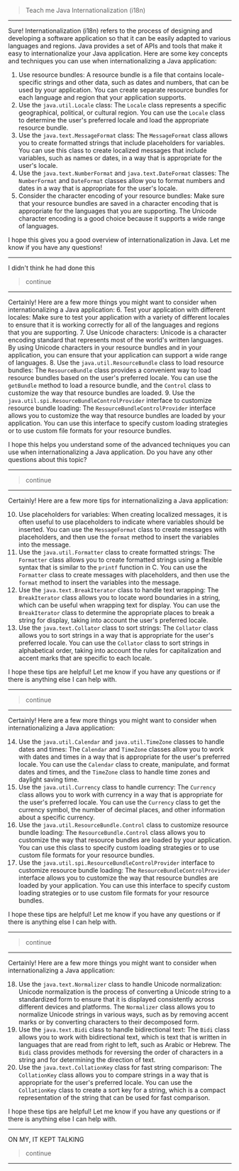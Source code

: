 > Teach me Java Internationalization (i18n)
---
Sure! Internationalization (i18n) refers to the process of designing and developing a software application so that it can be easily adapted to various languages and regions. Java provides a set of APIs and tools that make it easy to internationalize your Java application. Here are some key concepts and techniques you can use when internationalizing a Java application:

1. Use resource bundles: A resource bundle is a file that contains locale-specific strings and other data, such as dates and numbers, that can be used by your application. You can create separate resource bundles for each language and region that your application supports.
2. Use the `java.util.Locale` class: The `Locale` class represents a specific geographical, political, or cultural region. You can use the `Locale` class to determine the user's preferred locale and load the appropriate resource bundle.
3. Use the `java.text.MessageFormat` class: The `MessageFormat` class allows you to create formatted strings that include placeholders for variables. You can use this class to create localized messages that include variables, such as names or dates, in a way that is appropriate for the user's locale.
4. Use the `java.text.NumberFormat` and `java.text.DateFormat` classes: The `NumberFormat` and `DateFormat` classes allow you to format numbers and dates in a way that is appropriate for the user's locale.
5. Consider the character encoding of your resource bundles: Make sure that your resource bundles are saved in a character encoding that is appropriate for the languages that you are supporting. The Unicode character encoding is a good choice because it supports a wide range of languages.

I hope this gives you a good overview of internationalization in Java. Let me know if you have any questions!

---
I didn't think he had done this
> continue
---
Certainly! Here are a few more things you might want to consider when internationalizing a Java application:
6. Test your application with different locales: Make sure to test your application with a variety of different locales to ensure that it is working correctly for all of the languages and regions that you are supporting.
7. Use Unicode characters: Unicode is a character encoding standard that represents most of the world's written languages. By using Unicode characters in your resource bundles and in your application, you can ensure that your application can support a wide range of languages.
8. Use the `java.util.ResourceBundle` class to load resource bundles: The `ResourceBundle` class provides a convenient way to load resource bundles based on the user's preferred locale. You can use the `getBundle` method to load a resource bundle, and the `Control` class to customize the way that resource bundles are loaded.
9. Use the `java.util.spi.ResourceBundleControlProvider` interface to customize resource bundle loading: The `ResourceBundleControlProvider` interface allows you to customize the way that resource bundles are loaded by your application. You can use this interface to specify custom loading strategies or to use custom file formats for your resource bundles.

I hope this helps you understand some of the advanced techniques you can use when internationalizing a Java application. Do you have any other questions about this topic?

---
> continue
---
Certainly! Here are a few more tips for internationalizing a Java application:

10. Use placeholders for variables: When creating localized messages, it is often useful to use placeholders to indicate where variables should be inserted. You can use the `MessageFormat` class to create messages with placeholders, and then use the `format` method to insert the variables into the message.
11. Use the `java.util.Formatter` class to create formatted strings: The `Formatter` class allows you to create formatted strings using a flexible syntax that is similar to the `printf` function in C. You can use the `Formatter` class to create messages with placeholders, and then use the `format` method to insert the variables into the message.
12. Use the `java.text.BreakIterator` class to handle text wrapping: The `BreakIterator` class allows you to locate word boundaries in a string, which can be useful when wrapping text for display. You can use the `BreakIterator` class to determine the appropriate places to break a string for display, taking into account the user's preferred locale.
13. Use the `java.text.Collator` class to sort strings: The `Collator` class allows you to sort strings in a way that is appropriate for the user's preferred locale. You can use the `Collator` class to sort strings in alphabetical order, taking into account the rules for capitalization and accent marks that are specific to each locale.

I hope these tips are helpful! Let me know if you have any questions or if there is anything else I can help with.

---
> continue
---
Certainly! Here are a few more things you might want to consider when internationalizing a Java application:

14. Use the `java.util.Calendar` and `java.util.TimeZone` classes to handle dates and times: The `Calendar` and `TimeZone` classes allow you to work with dates and times in a way that is appropriate for the user's preferred locale. You can use the `Calendar` class to create, manipulate, and format dates and times, and the `TimeZone` class to handle time zones and daylight saving time.
15. Use the `java.util.Currency` class to handle currency: The `Currency` class allows you to work with currency in a way that is appropriate for the user's preferred locale. You can use the `Currency` class to get the currency symbol, the number of decimal places, and other information about a specific currency.
16. Use the `java.util.ResourceBundle.Control` class to customize resource bundle loading: The `ResourceBundle.Control` class allows you to customize the way that resource bundles are loaded by your application. You can use this class to specify custom loading strategies or to use custom file formats for your resource bundles.
17. Use the `java.util.spi.ResourceBundleControlProvider` interface to customize resource bundle loading: The `ResourceBundleControlProvider` interface allows you to customize the way that resource bundles are loaded by your application. You can use this interface to specify custom loading strategies or to use custom file formats for your resource bundles.

I hope these tips are helpful! Let me know if you have any questions or if there is anything else I can help with.

---
> continue
---
Certainly! Here are a few more things you might want to consider when internationalizing a Java application:

18. Use the `java.text.Normalizer` class to handle Unicode normalization: Unicode normalization is the process of converting a Unicode string to a standardized form to ensure that it is displayed consistently across different devices and platforms. The `Normalizer` class allows you to normalize Unicode strings in various ways, such as by removing accent marks or by converting characters to their decomposed form.
19. Use the `java.text.Bidi` class to handle bidirectional text: The `Bidi` class allows you to work with bidirectional text, which is text that is written in languages that are read from right to left, such as Arabic or Hebrew. The `Bidi` class provides methods for reversing the order of characters in a string and for determining the direction of text.
20. Use the `java.text.CollationKey` class for fast string comparison: The `CollationKey` class allows you to compare strings in a way that is appropriate for the user's preferred locale. You can use the `CollationKey` class to create a sort key for a string, which is a compact representation of the string that can be used for fast comparison.

I hope these tips are helpful! Let me know if you have any questions or if there is anything else I can help with.

---
ON MY, IT KEPT TALKING
> continue
---